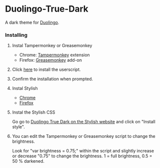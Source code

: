 # Duolingo-True-Dark
A dark theme for [Duolingo](https://www.duolingo.com/).

### Installing

1. Instal Tampermonkey or Greasemonkey
   - Chrome: [Tampermonkey](https://chrome.google.com/webstore/detail/dhdgffkkebhmkfjojejmpbldmpobfkfo) extension
   - Firefox: [Greasemonkey](https://addons.mozilla.org/en-US/firefox/addon/greasemonkey/) add-on

2. Click [here](https://github.com/elvper/Duolingo-True-Dark/raw/master/DuoTrueDark.user.js) to install the userscript.

3. Confirm the installation when prompted.

4. Instal Stylish

   - [Chrome](https://chrome.google.com/webstore/detail/stylish-custom-themes-for/fjnbnpbmkenffdnngjfgmeleoegfcffe)
   - [Firefox](https://addons.mozilla.org/en-US/firefox/addon/stylish/)

5. Instal the Stylish CSS

   Go go to [Duolingo True Dark on the Stylish website](https://userstyles.org/styles/151083/duolingo-true-dark) and click on "Install style".

6. You can edit the Tampermonkey or Greasemonkey script to change the brightness.

   Look for "var brightness = 0.75;" within the script and slightly increase or decrease "0.75" to change the brightness. 1 = full brightness, 0.5 = 50 % darkened.
